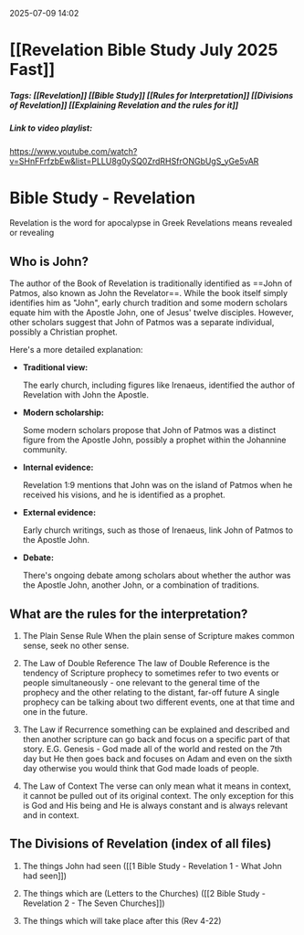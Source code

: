 2025-07-09 14:02
# [[Revelation Bible Study July 2025 Fast]]

##### Tags: [[Revelation]] [[Bible Study]] [[Rules for Interpretation]] [[Divisions of Revelation]] [[Explaining Revelation and the rules for it]]

##### Link to video playlist:
https://www.youtube.com/watch?v=SHnFFrfzbEw&list=PLLU8g0ySQ0ZrdRHSfrONGbUgS_yGe5vAR

# Bible Study - Revelation

Revelation is the word for apocalypse in Greek
Revelations means revealed or revealing

## Who is John?
The author of the Book of Revelation is traditionally identified as ==John of Patmos, also known as John the Revelator==. While the book itself simply identifies him as "John", early church tradition and some modern scholars equate him with the Apostle John, one of Jesus' twelve disciples. However, other scholars suggest that John of Patmos was a separate individual, possibly a Christian prophet. 

Here's a more detailed explanation:

- **Traditional view:**
    
    The early church, including figures like Irenaeus, identified the author of Revelation with John the Apostle. 
    
- **Modern scholarship:**
    
    Some modern scholars propose that John of Patmos was a distinct figure from the Apostle John, possibly a prophet within the Johannine community. 
    

- **Internal evidence:**
    
    Revelation 1:9 mentions that John was on the island of Patmos when he received his visions, and he is identified as a prophet. 
    

- **External evidence:**
    
    Early church writings, such as those of Irenaeus, link John of Patmos to the Apostle John. 
    

- **Debate:**
    
    There's ongoing debate among scholars about whether the author was the Apostle John, another John, or a combination of traditions.

## What are the rules for the interpretation?
1. The Plain Sense Rule
When the plain sense of Scripture makes common sense, seek no other sense.

2. The Law of Double Reference
The law of Double Reference is the tendency of Scripture prophecy to sometimes refer to two events or people simultaneously - one relevant to the general time of the prophecy and the other relating to the distant, far-off future
A single prophecy can be talking about two different events, one at that time and one in the future.

3. The Law if Recurrence
something can be explained and described and then another scripture can go back and focus on a specific part of that story.
E.G. Genesis - God made all of the world and rested on the 7th day but He then goes back and focuses on Adam and even on the sixth day otherwise you would think that God made loads of people.

4. The Law of Context
The verse can only mean what it means in context, it cannot be pulled out of its original context.
The only exception for this is God and His being and He is always constant and is always relevant and in context.


## The Divisions of Revelation (index of all files)
1. The things John had seen
([[1 Bible Study - Revelation 1 - What John had seen]])

2. The things which are (Letters to the Churches)
([[2 Bible Study - Revelation 2 - The Seven Churches]])
 
3. The things which will take place after this (Rev 4-22)

